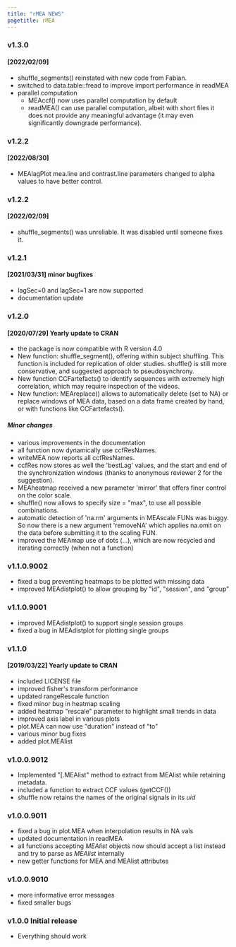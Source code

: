 ```yaml
---
title: "rMEA NEWS"
pagetitle: rMEA
---
```


### v1.3.0
#### [2022/02/09] 
  * shuffle_segments() reinstated with new code from Fabian.
  * switched to data.table::fread to improve import performance in readMEA
  * parallel computation
    * MEAccf() now uses parallel computation by default
    * readMEA() can use parallel computation, albeit with short files it does not
      provide any meaningful advantage (it may even significantly downgrade performance).
  
### v1.2.2
#### [2022/08/30] 
  
  * MEAlagPlot mea.line and contrast.line parameters changed to alpha values to have better control.

### v1.2.2
#### [2022/02/09] 
  
  * shuffle_segments() was unreliable. It was disabled until someone fixes it.
  
### v1.2.1
#### [2021/03/31] minor bugfixes
  
  * lagSec=0 and lagSec=1 are now supported
  * documentation update

### v1.2.0
#### [2020/07/29] Yearly update to CRAN

  * the package is now compatible with R version 4.0
  * New function: shuffle_segment(), offering within subject shuffling. This function is included for replication of older studies. shuffle() is still more conservative, and suggested approach to pseudosynchrony.
  * New function CCFartefacts() to identify sequences with extremely high correlation, which may require inspection of the videos.
  * New function: MEAreplace() allows to automatically delete (set to NA) or replace windows of MEA data, based on a data frame created by hand, or with functions like CCFartefacts().
  
  
##### Minor changes

  * various improvements in the documentation
  * all function now dynamically use ccfResNames.
  * writeMEA now reports all ccfResNames.
  * ccfRes now stores as well the 'bestLag' values, and the start and end of the synchronization windows (thanks to anonymous reviewer 2 for the suggestion).
  * MEAheatmap received a new parameter 'mirror' that offers finer control on the color scale.
  * shuffle() now allows to specify size = "max", to use all possible combinations.
  * automatic detection of 'na.rm' arguments in MEAscale FUNs was buggy. So now there is a new argument 'removeNA' which applies na.omit on the data before submitting it to the scaling FUN.
  * improved the MEAmap use of dots (...), which are now recycled and iterating correctly (when not a function)
  

### v1.1.0.9002
  * fixed a bug preventing heatmaps to be plotted with missing data
  * improved MEAdistplot() to allow grouping by "id", "session", and "group" 

### v1.1.0.9001
  * improved MEAdistplot() to support single session groups
  * fixed a bug in MEAdistplot for plotting single groups

### v1.1.0 
#### [2019/03/22] Yearly update to CRAN

  * included LICENSE file
  * improved fisher's transform performance
  * updated rangeRescale function
  * fixed minor bug in heatmap scaling
  * added heatmap "rescale" parameter to highlight small trends in data
  * improved axis label in various plots
  * plot.MEA can now use "duration" instead of "to"
  * various minor bug fixes
  * added plot.MEAlist


### v1.0.0.9012
* Implemented "[.MEAlist" method to extract from MEAlist while retaining metadata.
* included a function to extract CCF values (getCCF())
* shuffle now retains the names of the original signals in its _uid_

### v1.0.0.9011

* fixed a bug in plot.MEA when interpolation results in NA vals
* updated documentation in readMEA
* all functions accepting _MEAlist_ objects now should accept a list instead and try to parse as _MEAlist_ internally
* new getter functions for MEA and MEAlist attributes


### v1.0.0.9010
* more informative error messages
* fixed smaller bugs

### v1.0.0 Initial release
* Everything should work

